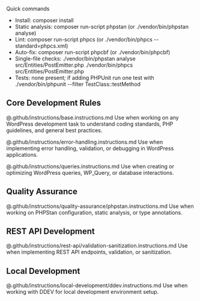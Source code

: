 Quick commands
- Install: composer install
- Static analysis: composer run-script phpstan  (or ./vendor/bin/phpstan analyse)
- Lint: composer run-script phpcs  (or ./vendor/bin/phpcs --standard=phpcs.xml)
- Auto-fix: composer run-script phpcbf  (or ./vendor/bin/phpcbf)
- Single-file checks: ./vendor/bin/phpstan analyse src/Entities/PostEmitter.php
  ./vendor/bin/phpcs src/Entities/PostEmitter.php
- Tests: none present; if adding PHPUnit run one test with
  ./vendor/bin/phpunit --filter TestClass::testMethod

## Core Development Rules

@.github/instructions/base.instructions.md Use when working on any WordPress development task to understand coding standards, PHP guidelines, and general best practices.

@.github/instructions/error-handling.instructions.md Use when implementing error handling, validation, or debugging in WordPress applications.

@.github/instructions/queries.instructions.md Use when creating or optimizing WordPress queries, WP_Query, or database interactions.

## Quality Assurance

@.github/instructions/quality-assurance/phpstan.instructions.md Use when working on PHPStan configuration, static analysis, or type annotations.

## REST API Development

@.github/instructions/rest-api/validation-sanitization.instructions.md Use when implementing REST API endpoints, validation, or sanitization.

## Local Development

@.github/instructions/local-development/ddev.instructions.md Use when working with DDEV for local development environment setup.